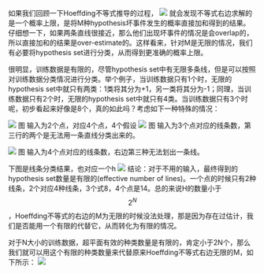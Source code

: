 如果我们回顾一下Hoeffding不等式推导的过程，
![](./assets/图59.PNG)
就会发现不等式右边求解的是一个概率上限，是将M种hypothesis坏事件发生的概率直接加和得到的结果。仔细想一下，如果两条直线很接近，那么他们出现坏事件的情况是会overlap的，所以直接加和的结果是over-estimate的。这样看来，针对M是无限的情况，我们有必要将hypothesis set进行分类，从而得到更准确的概率上限。

很明显，训练数据是有限的，尽管hypothesis set中有无限多条线，但是可以按照对训练数据分类情况进行分类。举个例子，当训练数据只有1个时，无限的hypothesis set中就只有两类：1类将其分为+1，另一类将其分为-1；同理，当训练数据只有2个时，无限的hypothesis set中就只有4类。当训练数据只有3个时呢，初步看起来好像是8个，真的如此吗？考虑如下一种特殊的情况：

![](assets/图60.png)
图 输入为2个点，对应4个点，4个假设
![](assets/图63.jpg)
图 输入为3个点对应的线条数，第三行的两个是无法用一条直线分类出来的。

![](assets/图64.jpg)
图 输入为4个点对应的线条数，右边第三种无法划出一条线。


下图是线条分类结果，也对应一个h
![](assets/图65.png)
结论：对于不用的输入，最终得到的hypothesis set数量是有限的(effective number of lines)。一个点的时候只有2种线条，2个对应4种线条，3个式8，4个点是14。总的来说H的数量小于$$2^N$$，Hoeffding不等式的右边的M为无限的时候没法处理，那是因为存在过估计，我们是否能用一个有限的代替它，从而转化为有限的情况。

对于N大小的训练数据，超平面有效的种类数量是有限的，肯定小于2N个，那么我们就可以用这个有限的种类数量来代替原来Hoeffding不等式右边无限的M，如下所示：
![](assets/图66.jpg)

